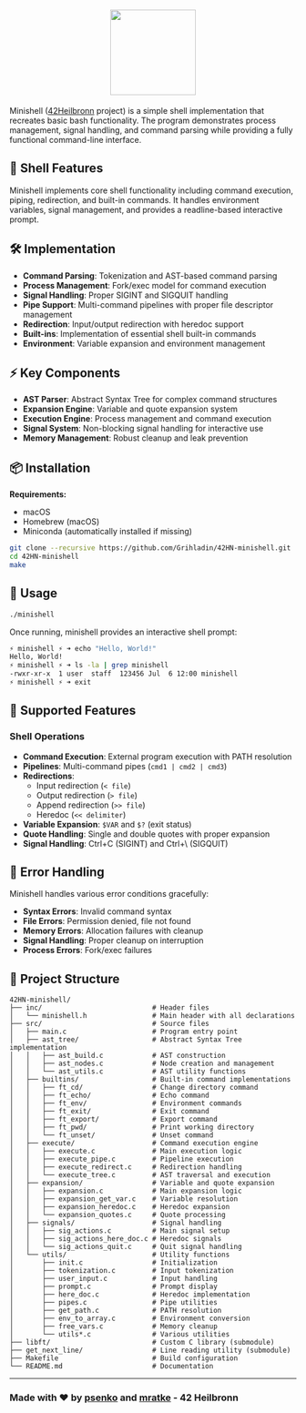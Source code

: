 <div align="center">

# <img src="https://github.com/Grihladin/42-project-badges/blob/main/badges/minishelle.png" width="150" height="150"> 

</div>

Minishell ([42Heilbronn](https://www.42heilbronn.de/en/) project) is a simple shell implementation that recreates basic bash functionality. The program demonstrates process management, signal handling, and command parsing while providing a fully functional command-line interface.

## 🐚 Shell Features

Minishell implements core shell functionality including command execution, piping, redirection, and built-in commands. It handles environment variables, signal management, and provides a readline-based interactive prompt.

## 🛠️ Implementation

- **Command Parsing**: Tokenization and AST-based command parsing
- **Process Management**: Fork/exec model for command execution
- **Signal Handling**: Proper SIGINT and SIGQUIT handling
- **Pipe Support**: Multi-command pipelines with proper file descriptor management
- **Redirection**: Input/output redirection with heredoc support
- **Built-ins**: Implementation of essential shell built-in commands
- **Environment**: Variable expansion and environment management

## ⚡ Key Components

- **AST Parser**: Abstract Syntax Tree for complex command structures
- **Expansion Engine**: Variable and quote expansion system
- **Execution Engine**: Process management and command execution
- **Signal System**: Non-blocking signal handling for interactive use
- **Memory Management**: Robust cleanup and leak prevention

## 📦 Installation

**Requirements:**
- macOS
- Homebrew (macOS)
- Miniconda (automatically installed if missing)

```bash
git clone --recursive https://github.com/Grihladin/42HN-minishell.git
cd 42HN-minishell
make
```
## 🚀 Usage

```bash
./minishell
```

Once running, minishell provides an interactive shell prompt:

```bash
⚡️ minishell ⚡️ ➜ echo "Hello, World!"
Hello, World!
⚡️ minishell ⚡️ ➜ ls -la | grep minishell
-rwxr-xr-x  1 user  staff  123456 Jul  6 12:00 minishell
⚡️ minishell ⚡️ ➜ exit
```

## 🎯 Supported Features

### Shell Operations
- **Command Execution**: External program execution with PATH resolution
- **Pipelines**: Multi-command pipes (`cmd1 | cmd2 | cmd3`)
- **Redirections**: 
  - Input redirection (`< file`)
  - Output redirection (`> file`)
  - Append redirection (`>> file`)
  - Heredoc (`<< delimiter`)
- **Variable Expansion**: `$VAR` and `$?` (exit status)
- **Quote Handling**: Single and double quotes with proper expansion
- **Signal Handling**: Ctrl+C (SIGINT) and Ctrl+\ (SIGQUIT)

## 🚨 Error Handling

Minishell handles various error conditions gracefully:

- **Syntax Errors**: Invalid command syntax
- **File Errors**: Permission denied, file not found
- **Memory Errors**: Allocation failures with cleanup
- **Signal Handling**: Proper cleanup on interruption
- **Process Errors**: Fork/exec failures

## 📁 Project Structure

```
42HN-minishell/
├── inc/                           # Header files
│   └── minishell.h                # Main header with all declarations
├── src/                           # Source files
│   ├── main.c                     # Program entry point
│   ├── ast_tree/                  # Abstract Syntax Tree implementation
│   │   ├── ast_build.c            # AST construction
│   │   ├── ast_nodes.c            # Node creation and management
│   │   └── ast_utils.c            # AST utility functions
│   ├── builtins/                  # Built-in command implementations
│   │   ├── ft_cd/                 # Change directory command
│   │   ├── ft_echo/               # Echo command
│   │   ├── ft_env/                # Environment commands
│   │   ├── ft_exit/               # Exit command
│   │   ├── ft_export/             # Export command
│   │   ├── ft_pwd/                # Print working directory
│   │   └── ft_unset/              # Unset command
│   ├── execute/                   # Command execution engine
│   │   ├── execute.c              # Main execution logic
│   │   ├── execute_pipe.c         # Pipeline execution
│   │   ├── execute_redirect.c     # Redirection handling
│   │   └── execute_tree.c         # AST traversal and execution
│   ├── expansion/                 # Variable and quote expansion
│   │   ├── expansion.c            # Main expansion logic
│   │   ├── expansion_get_var.c    # Variable resolution
│   │   ├── expansion_heredoc.c    # Heredoc expansion
│   │   └── expansion_quotes.c     # Quote processing
│   ├── signals/                   # Signal handling
│   │   ├── sig_actions.c          # Main signal setup
│   │   ├── sig_actions_here_doc.c # Heredoc signals
│   │   └── sig_actions_quit.c     # Quit signal handling
│   └── utils/                     # Utility functions
│       ├── init.c                 # Initialization
│       ├── tokenization.c         # Input tokenization
│       ├── user_input.c           # Input handling
│       ├── prompt.c               # Prompt display
│       ├── here_doc.c             # Heredoc implementation
│       ├── pipes.c                # Pipe utilities
│       ├── get_path.c             # PATH resolution
│       ├── env_to_array.c         # Environment conversion
│       ├── free_vars.c            # Memory cleanup
│       └── utils*.c               # Various utilities
├── libft/                         # Custom C library (submodule)
├── get_next_line/                 # Line reading utility (submodule)
├── Makefile                       # Build configuration
└── README.md                      # Documentation
```

---

### Made with ❤️ by [psenko](https://github.com/plavik) and [mratke](https://github.com/Grihladin) - 42 Heilbronn
